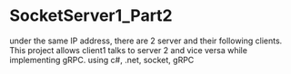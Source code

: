 # SocketServer1_Part2
 under the same IP address, there are 2 server and their following clients. This project allows client1 talks to server 2 and vice versa while implementing gRPC. using c#, .net, socket, gRPC

